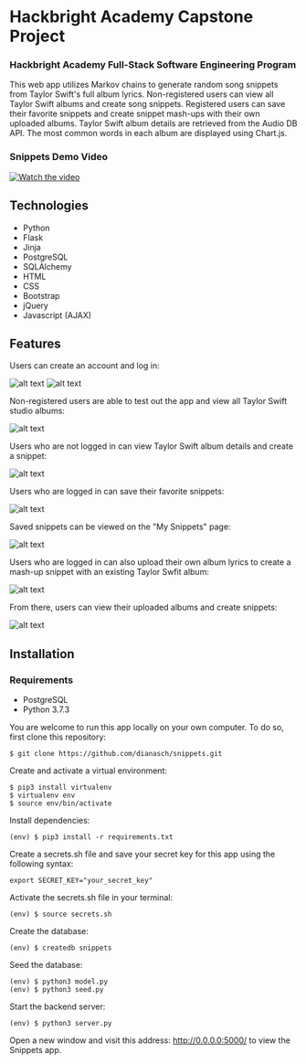 # Hackbright Academy Capstone Project
### Hackbright Academy Full-Stack Software Engineering Program

This web app utilizes Markov chains to generate random song snippets from Taylor Swift's full album lyrics. Non-registered users can view all Taylor Swift albums and create song snippets. Registered users can save their favorite snippets and create snippet mash-ups with their own uploaded albums. Taylor Swift album details are retrieved from the Audio DB API. The most common words in each album are displayed using Chart.js.

### Snippets Demo Video

[![Watch the video](https://img.youtube.com/vi/EMqwaaNgIbo/maxresdefault.jpg)](https://www.youtube.com/watch?v=EMqwaaNgIbo)

## Technologies
* Python
* Flask
* Jinja
* PostgreSQL
* SQLAlchemy
* HTML
* CSS
* Bootstrap
* jQuery
* Javascript (AJAX)

## Features

Users can create an account and log in:

![alt text](https://github.com/dianasch/snippets/blob/main/static/gifs/create-account.gif "Create an account form")
![alt text](https://github.com/dianasch/snippets/blob/main/static/gifs/login.gif "Log in form")

Non-registered users are able to test out the app and view all Taylor Swift studio albums:

![alt text](https://github.com/dianasch/snippets/blob/main/static/gifs/all-albums.gif "Displaying all Taylor Swift albums")

Users who are not logged in can view Taylor Swift album details and create a snippet:

![alt text](https://github.com/dianasch/snippets/blob/main/static/gifs/create-snippet.gif "Creating a snippet on an album details page")

Users who are logged in can save their favorite snippets:

![alt text](https://github.com/dianasch/snippets/blob/main/static/gifs/save-snippet.gif "Saving a snippet")

Saved snippets can be viewed on the "My Snippets" page:

![alt text](https://github.com/dianasch/snippets/blob/main/static/gifs/my-snippets.gif "My snippets page displaying saved snippets")

Users who are logged in can also upload their own album lyrics to create a mash-up snippet with an existing Taylor Swfit album:

![alt text](https://github.com/dianasch/snippets/blob/main/static/gifs/upload-album.gif "Upload album lyrics form")

From there, users can view their uploaded albums and create snippets:

![alt text](https://github.com/dianasch/snippets/blob/main/static/gifs/mash-up.gif "Creating a mash-up snippet from a user-uploaded album")

## Installation

### Requirements

* PostgreSQL
* Python 3.7.3

You are welcome to run this app locally on your own computer. To do so, first clone this repository:

```
$ git clone https://github.com/dianasch/snippets.git
```

Create and activate a virtual environment:

```
$ pip3 install virtualenv
$ virtualenv env
$ source env/bin/activate
```

Install dependencies:

```
(env) $ pip3 install -r requirements.txt
```

Create a secrets.sh file and save your secret key for this app using the following syntax:

```
export SECRET_KEY="your_secret_key"
```

Activate the secrets.sh file in your terminal:

```
(env) $ source secrets.sh
```

Create the database:

```
(env) $ createdb snippets
```

Seed the database:

```
(env) $ python3 model.py
(env) $ python3 seed.py
```

Start the backend server:

```
(env) $ python3 server.py
```

Open a new window and visit this address: http://0.0.0.0:5000/ to view the Snippets app.